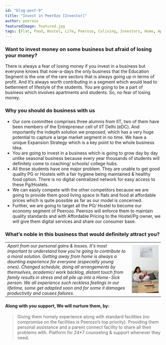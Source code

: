 ```yaml
---
id: "blog-post-9"
title: "Invest in PeerOzo [Investor]"
author: peerozo
featuredImage: featured.jpg
tags: [Flat, Food, Hostel, Life, Peerozo, Coliving, Investors, Home, Apartment]
---
```


### Want to invest money on some business but afraid of losing your money?
There is always a fear of losing money if you invest in a business but everyone knows that now-a-days the only business that the Education Segment is the one of the rare sectors that is always going up in terms of profit. And It’s always worth contributing in a segment which would lead to betterment of lifestyle of the students. You are going to be a part of business which involves apartments and students. So, no fear of losing money.

### Why you should do business with us
* Our core committee comprises three alumnis from IIT, two of them have been members of the Entrepreneur cell of IIT Delhi (eDC). And importantly the indepth solution we proposed, which has a very huge potential to capture a large market segment in no time. We have a unique Expansion Strategy which is a key point to the whole business Idea.
* You are going to invest in a business which is going to grow day by day unlike seasonal business because every year thousands of students will definitely come to coaching/ schools/ college hubs.
* All those students have one major problem. They are unable to get good quality PG or Hostels with a fair hygiene being maintained & healthy food option. There is no digital centralized network for easy access to these Pg/Hostels.
* We can easily compete with the other competitors because we are going to provide them good living space in flats and food at affordable prices which is quite possible as far as our model is concerned.
* Further, we are going to target all the PG/ Hostel to become our economy segment of Peerozo. Peerozo will enforce them to maintain quality standards and with Affordable Pricing to the Hostel/Pg owner, we will give them digital services and share our consumer base.


### What’s noble in this business that would definitely attract you?
| | |
|:-----|------:|
|*Apart from our personal gains & losses. It's most important to understand how you're going to contribute to a moral solution. Getting away from home is always a daunting experience for everyone (especially young ones). Changed schedule,  doing all arrangements by themselves, academic/ work backlog, distant touch from family results in stress and all pile up into a Home-Sick person. We all experience such reckless feelings in our lifetime, some get adapted soon and for some it damages productivity and causes failures.*|<img src = "https://github.com/peerozo/assets/blob/master/Blogs/Images/Study.jpg?raw=true" width = "1000"/>|

#### Along with you support, We will nurture them, by:
> Giving them homely experience along with standard facilities (no compromise on the facilities is Peerozo’s top priority).
> Providing them personal assistance and a parent connect facility to share all their problems with. 
> Platform for 24*7 counseling & support whenever they need.
